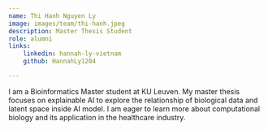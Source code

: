 ```yaml
---
name: Thi Hanh Nguyen Ly
image: images/team/thi-hanh.jpeg
description: Master Thesis Student
role: alumni
links:
    linkedin: hannah-ly-vietnam
    github: HannahLy1204

---
```

I am a Bioinformatics Master student at KU Leuven. My master thesis focuses on explainable AI to explore the relationship of biological data and latent space inside AI model. I am eager to learn more about computational biology and its application in the healthcare industry.